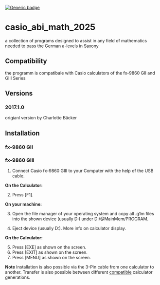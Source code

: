 [![Generic badge](https://img.shields.io/badge/newest_version-2017.1.0-<COLOR>.svg)](https://github.com/felixwittwer/casio_abi_math_2025/releases)

# casio_abi_math_2025
a collection of programs designed to assist in any field of mathematics needed to pass the German a-levels in Saxony

## Compatibility
the programm is compatibale with Casio calculators of the fx-9860 GII and GIII Series

## Versions

### 2017.1.0 
origianl version by Charlotte Bäcker

## Installation
### fx-9860 GII

### fx-9860 GIII
1. Connect Casio fx-9860 GIII to your Computer with the help of the USB cable.

**On the Calculator:** <br>

2. Press [F1].

**On your machine:** <br>

3. Open the file manager of your operating system and copy all .g1m files into the shown device (usually D:) under D:/@MainMem/PROGRAM.

4. Eject device (usually D:). More info on calculator display.

**On the Calculator:** <br>

5. Press [EXE] as shown on the screen. <br>
6. Press [EXIT] as shown on the screen. <br>
7. Press [MENU] as shown on the screen. <br>

**Note**
Installation is also possible via the 3-Pin cable from one calculator to another. Transfer is also possible between different [compatible](##Compatibility) calculator generations.
